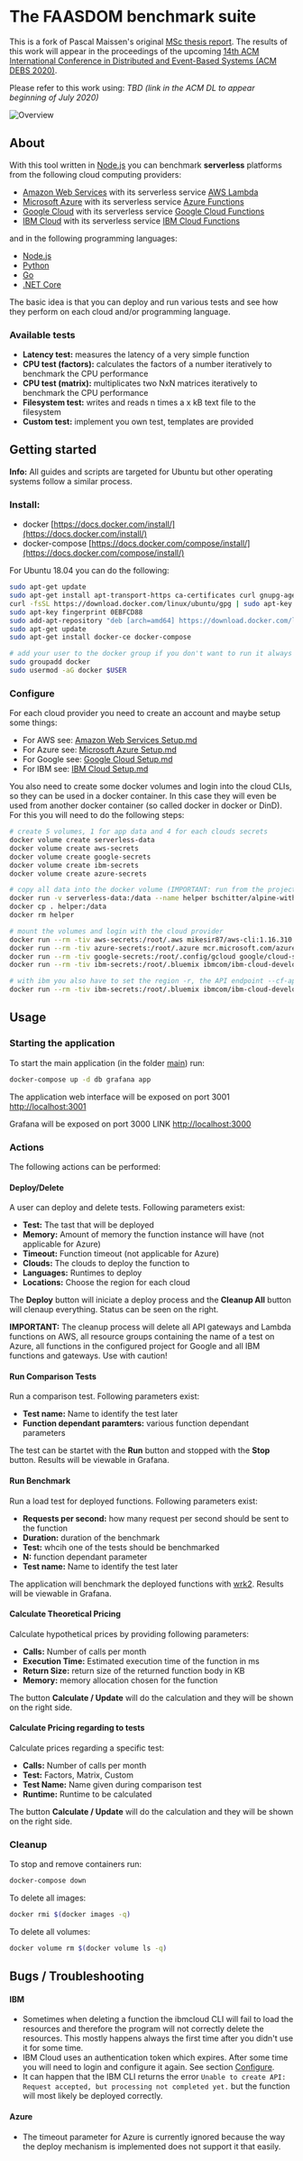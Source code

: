 # The FAASDOM benchmark suite
This is a fork of Pascal Maissen's original [MSc thesis report](https://github.com/Bschitter/benchmark-suite-serverless-computing).
The results of this work will appear in the proceedings of the upcoming [14th ACM International Conference in Distributed and Event-Based Systems (ACM DEBS 2020)](https://2020.debs.org/). 

Please refer to this work using: _TBD (link in the ACM DL to appear beginning of July 2020)_

![Overview](images/main_app.png)


## About

With this tool written in [Node.js](https://nodejs.org/) you can benchmark **serverless** platforms from the following cloud computing providers:

  - [Amazon Web Services](https://aws.amazon.com/) with its serverless service [AWS Lambda](https://aws.amazon.com/lambda/features/)
  - [Microsoft Azure](https://azure.microsoft.com/) with its serverless service [Azure Functions](https://azure.microsoft.com/en-us/services/functions/)
  - [Google Cloud](https://cloud.google.com/) with its serverless service [Google Cloud Functions](https://cloud.google.com/functions/)
  - [IBM Cloud](https://www.ibm.com/cloud/) with its serverless service [IBM Cloud Functions](https://www.ibm.com/cloud/functions)

and in the following programming languages:

  - [Node.js](https://nodejs.org/)
  - [Python](https://www.python.org/)
  - [Go](https://golang.org/)
  - [.NET Core](https://dotnet.microsoft.com/)

The basic idea is that you can deploy and run various tests and see how they perform on each cloud and/or programming language.

### Available tests

  - **Latency test:** measures the latency of a very simple function
  - **CPU test (factors):** calculates the factors of a number iteratively to benchmark the CPU performance
  - **CPU test (matrix):** multiplicates two NxN matrices iteratively to benchmark the CPU performance
  - **Filesystem test:** writes and reads n times a x kB text file to the filesystem
  - **Custom test:** implement you own test, templates are provided

## Getting started

**Info:** All guides and scripts are targeted for Ubuntu but other operating systems follow a similar process.

### Install:

- docker [https://docs.docker.com/install/](https://docs.docker.com/install/)
- docker-compose [https://docs.docker.com/compose/install/](https://docs.docker.com/compose/install/)

For Ubuntu 18.04 you can do the following:

```bash
sudo apt-get update
sudo apt-get install apt-transport-https ca-certificates curl gnupg-agent software-properties-common
curl -fsSL https://download.docker.com/linux/ubuntu/gpg | sudo apt-key add -
sudo apt-key fingerprint 0EBFCD88
sudo add-apt-repository "deb [arch=amd64] https://download.docker.com/linux/ubuntu bionic stable"
sudo apt-get update
sudo apt-get install docker-ce docker-compose

# add your user to the docker group if you don't want to run it always with sudo (requires logout and login)
sudo groupadd docker
sudo usermod -aG docker $USER
```

### Configure

For each cloud provider you need to create an account and maybe setup some things:

  - For AWS see: [Amazon Web Services Setup.md](aws/Amazon%20Web%20Services%20Setup.md)
  - For Azure see: [Microsoft Azure Setup.md](azure/Microsoft%20Azure%20Setup.md)
  - For Google see: [Google Cloud Setup.md](google/Google%20Cloud%20Setup.md)
  - For IBM see: [IBM Cloud Setup.md](ibm/IBM%20Cloud%20Setup.md)

You also need to create some docker volumes and login into the cloud CLIs, so they can be used in a docker container.
In this case they will even be used from another docker container (so called docker in docker or DinD).
For this you will need to do the following steps:

```bash
# create 5 volumes, 1 for app data and 4 for each clouds secrets
docker volume create serverless-data
docker volume create aws-secrets
docker volume create google-secrets
docker volume create ibm-secrets
docker volume create azure-secrets

# copy all data into the docker volume (IMPORTANT: run from the project root directory!)
docker run -v serverless-data:/data --name helper bschitter/alpine-with-zip:0.1
docker cp . helper:/data
docker rm helper

# mount the volumes and login with the cloud provider
docker run --rm -tiv aws-secrets:/root/.aws mikesir87/aws-cli:1.16.310 aws configure
docker run --rm -tiv azure-secrets:/root/.azure mcr.microsoft.com/azure-cli:2.0.78 az login
docker run --rm -tiv google-secrets:/root/.config/gcloud google/cloud-sdk:274.0.1-alpine gcloud init
docker run --rm -tiv ibm-secrets:/root/.bluemix ibmcom/ibm-cloud-developer-tools-amd64:0.20.0 ibmcloud login

# with ibm you also have to set the region -r, the API endpoint --cf-api, the organization -o and the space -s
docker run --rm -tiv ibm-secrets:/root/.bluemix ibmcom/ibm-cloud-developer-tools-amd64:0.20.0 ibmcloud target -r <YOUR_REGION> --cf-api https://api.<YOUR_REGION>.cf.cloud.ibm.com -o <YOUR_ORGANIZATION> -s <YOUR_SPACE>
```

## Usage

### Starting the application

To start the main application (in the folder [main](main/)) run:

```bash
docker-compose up -d db grafana app
```

The application web interface will be exposed on port 3001 [http://localhost:3001](http://localhost:3001)

Grafana will be exposed on port 3000 LINK [http://localhost:3000](http://localhost:3000)

### Actions

The following actions can be performed:

#### Deploy/Delete

A user can deploy and delete tests. Following parameters exist:

 - **Test:** The tast that will be deployed
 - **Memory:** Amount of memory the function instance will have (not applicable for Azure)
 - **Timeout:** Function timeout (not applicable for Azure)
 - **Clouds:** The clouds to deploy the function to
 - **Languages:** Runtimes to deploy
 - **Locations:** Choose the region for each cloud

The **Deploy** button will iniciate a deploy process and the **Cleanup All** button will clenaup everything.
Status can be seen on the right.

 **IMPORTANT:** The cleanup process will delete all API gateways and Lambda functions on AWS, all resource groups containing the name of a test on Azure, all functions in the configured project for Google and all IBM functions and gateways. Use with caution!

#### Run Comparison Tests

Run a comparison test. Following parameters exist:

 - **Test name:** Name to identify the test later
 - **Function dependant paramters:** various function dependant parameters

The test can be startet with the **Run** button and stopped with the **Stop** button.
Results will be viewable in Grafana.

#### Run Benchmark

Run a load test for deployed functions. Following parameters exist:

 - **Requests per second:** how many request per second should be sent to the function
 - **Duration:** duration of the benchmark
 - **Test:** whcih one of the tests should be benchmarked
 - **N:** function dependant parameter
 - **Test name:** Name to identify the test later

The application will benchmark the deployed functions with [wrk2](https://github.com/giltene/wrk2).
Results will be viewable in Grafana.

#### Calculate Theoretical Pricing

Calculate hypothetical prices by providing following parameters:

 - **Calls:** Number of calls per month
 - **Execution Time:** Estimated execution time of the function in ms
 - **Return Size:** return size of the returned function body in KB
 - **Memory:** memory allocation chosen for the function

The button **Calculate / Update** will do the calculation and they will be shown on the right side.

#### Calculate Pricing regarding to tests

Calculate prices regarding a specific test:

 - **Calls:** Number of calls per month
 - **Test:** Factors, Matrix, Custom
 - **Test Name:** Name given during comparison test
 - **Runtime:** Runtime to be calculated

The button **Calculate / Update** will do the calculation and they will be shown on the right side.

### Cleanup

To stop and remove containers run:

```bash
docker-compose down
```

To delete all images:

```bash
docker rmi $(docker images -q)
```

To delete all volumes:

```bash
docker volume rm $(docker volume ls -q)
```

## Bugs / Troubleshooting

#### IBM

- Sometimes when deleting a function the ibmcloud CLI will fail to load the resources and therefore the program will not correctly delete the resources. This mostly happens always the first time after you didn't use it for some time.
- IBM Cloud uses an authentication token which expires. After some time you will need to login and configure it again. See section [Configure](#configure).
- It can happen that the IBM CLI returns the error `Unable to create API: Request accepted, but processing not completed yet.` but the function will most likely be deployed correctly.

#### Azure

 - The timeout parameter for Azure is currently ignored because the way the deploy mechanism is implemented does not support it that easily.
